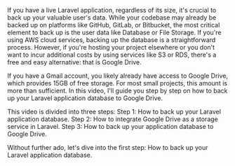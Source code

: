 If you have a live Laravel application, regardless of its size, it's crucial to back up your valuable user's data. While your codebase may already be backed up on platforms like GitHub, GitLab, or Bitbucket, the most critical element to back up is the user data like Database or File Storage. If you're using AWS cloud services, backing up the database is a straightforward process. However, if you're hosting your project elsewhere or you don't want to incur additional costs by using services like S3 or RDS, there's a free and easy alternative: that is Google Drive.

If you have a Gmail account, you likely already have access to Google Drive, which provides 15GB of free storage. For most small projects, this amount is more than sufficient. In this video, I'll guide you step by step on how to back up your Laravel application database to Google Drive.

This video is divided into three steps:
Step 1: How to back up your Laravel application database.
Step 2: How to integrate Google Drive as a storage service in Laravel.
Step 3: How to back up your application database to Google Drive.

Without further ado, let's dive into the first step: How to back up your Laravel application database.